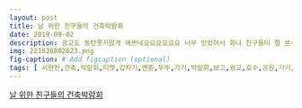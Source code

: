 ```yaml
---
layout: post
title: 날 위한 친구들의 건축박람회
date: 2019-09-02
description: 광교도 동탄못지않게 예쁘네요요요요요요 너무 맛있어서 화나 친구들이 절 분수에 나는 동탄 이 곳은 가는중 집에 오랜만에 만난 친구들이랑 재밌었다요 기분이 좋았다요 2019년 
img: 221636802623.png
fig-caption: # Add figcaption (optional)
tags: [ 서현진,건축,박람회,티켓,갑자기,옌준,뚜뚜,가기,박람회,보고,광교,호수,공원,가기,서현진,광교,도착,조명,나무,쪼아,여기,광교,호수,요요,요요,광교,요요,요요,친구,분수,여기,이름,무슨,그냥,사진,아포가토,만난,친구,기분,친구,건축,박람회,규리,보아 ]
---
```

[날 위한 친구들의 건축박람회](https://blog.naver.com/nic8809?Redirect=Log&logNo=221636802623)